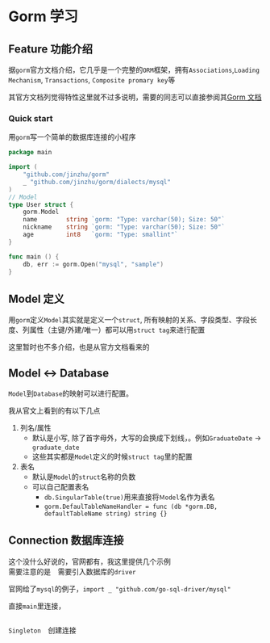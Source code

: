 # Gorm 学习

## Feature 功能介绍

据`gorm`官方文档介绍，它几乎是一个完整的`ORM`框架，拥有`Associations`,`Loading Mechanism`, `Transactions`, `Composite promary key`等

其官方文档列觉得特性这里就不过多说明，需要的同志可以直接参阅其[Gorm 文档](https://gorm.io/docs/index.html)

### Quick start

用`gorm`写一个简单的数据库连接的小程序

```go
package main

import (
    "github.com/jinzhu/gorm"
    _ "github.com/jinzhu/gorm/dialects/mysql"
)
// Model
type User struct {
    gorm.Model
    name        string `gorm: "Type: varchar(50); Size: 50"`
    nickname    string `gorm: "Type: varchar(50); Size: 50"`
    age         int8   `gorm: "Type: smallint"`
}

func main () {
    db, err := gorm.Open("mysql", "sample")
}
```

## Model 定义

用`gorm`定义`Model`其实就是定义一个`struct`, 所有映射的关系、字段类型、字段长度、列属性（主键/外建/唯一）都可以用`struct tag`来进行配置

这里暂时也不多介绍，也是从官方文档看来的

## Model <-> Database

`Model`到`Database`的映射可以进行配置。

我从官文上看到的有以下几点

1. 列名/属性
   - 默认是小写, 除了首字母外，大写的会换成下划线，。例如`GraduateDate` -> `graduate_date`
   - 这些其实都是`Model`定义的时候`struct tag`里的配置
2. 表名
   - 默认是`Model`的`struct`名称的负数
   - 可以自己配置表名
     - `db.SingularTable(true)`用来直接将`Ｍodel`名作为表名
     - `gorm.DefaulTableNameHandler = func (db *gorm.DB, defaultTableName string) string {}`

## Connection 数据库连接

这个没什么好说的，官网都有，我这里提供几个示例</br>
需要注意的是　需要引入数据库的`driver`

官网给了`mysql`的例子，`import _ "github.com/go-sql-driver/mysql"`

直接`main`里连接，

```go

```

`Singleton`　创建连接

```go

```
